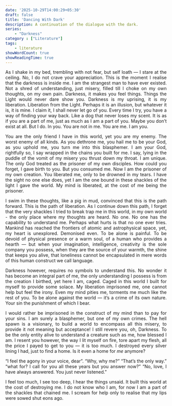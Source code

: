 ```yaml
---
date: '2025-10-29T14:00:29+05:30'
draft: false
title: 'Dancing With Dark'
description: A continuation of the dialogue with the dark. 
series: 
    - "Darkness"
category : ["Literature"]
tags:
    - literature
showWordCount: true
showReadingTime: true
---
```


<div style="text-align: justify;">

As I shake in my bed, trembling with not fear, but self loath — I stare at the ceiling. No, I do not crave your appreciation. This is the moment I realise that the darkness is inside me. I am the strangest man to have ever existed. Not a shred of understanding, just misery, filled till I choke on my own thoughts, on my own pain. Darkness, it makes you feel things. Things the Light would never dare show you. Darkness is my uprising, it is my liberation. Liberation from the Light. Perhaps it is an illusion, but whatever it is, it is mine. I claim it, I shall never let go of you. Every time I try, you have a way of finding your way back. Like a dog that never loses my scent. It is as if you are a part of me, just as much as I am a part of you. Maybe you don’t exist at all. But I do. In you. You are not in me. You are me. I am you. 

You are the only friend I have in this world, yet you are my enemy. The worst enemy of all kinds. As you dethrone me, you hail me to be your God, as you uphold me, you turn me into this blasphemer. I am your God, rightfully so, I say wrapped in the chains you built for me. I say, lying in the puddle of the vomit of my misery you thrust down my throat. I am unique. The only God treated as the prisoner of my own disciples. How could you forget, I gave birth to you. But you consumed me. Now I am the prisoner of my own creation. You liberated me, only to be drowned in my tears. I have the sight no one else does, yet I am the one bound in these shackles of the light I gave the world. My mind is liberated, at the cost of me being the prisoner. 

I swim in these thoughts, like a pig in mud, convinced that this is the path forward. This is the path of liberation. As I continue down this path, I forget that the very shackles I tried to break trap me in this world, in my own world - the only place where my thoughts are heard. No one. No one has the capability to understand me. Perhaps what hurts is that no one ever tries. Mankind has reached the frontiers of atomic and astrophysical space, yet, my heart is unexplored. Demonised even. To be alone is painful. To be devoid of physical presence or a warm soul, of a human who provides a hearth — but when your imagination, intelligence, creativity is the sole company you possess, when they are the source of your warmth, the shine that keeps you alive, that loneliness cannot be encapsulated in mere words of this human construct we call language. 

Darkness however, requires no symbols to understand this. No wonder it has become an integral part of me, the only understanding I possess is from the creation I birthed, yet here I am, caged. Caged in this world I built for myself to provide some solace. My liberation imprisoned me, one cannot help but feel the irony. Even my mind pities me, torments me much like the rest of you. To be alone against the world — it’s a crime of its own nature. Your sin the punishment of which I bear. 

I would rather be imprisoned in the construct of my mind than to pay for your sins. I am surely a blasphemer, but one of my own crimes. The hell spawn is a visionary, to build a world to encompass all this misery, to provide it not meaning but acceptance! I still revere you, oh, Darkness. To be the only entity alive to understand a creature such as me, how blessed I am. I resent you however, the way I lit myself on fire, tore apart my flesh, all the price I payed to get to you — it is too much. I destroyed every silver lining I had, just to find a home. Is it even a home for *me* anymore? 

“I feel the agony in your voice, dear”. “Why, why me?” “That’s the only way.” “what for? I call for you all these years but you answer now?” “No, love, I have always answered. You just never listened.”

I feel too much, I see too deep, I hear the things unsaid. It built this world at the cost of destroying me. I do not know who I am, for now I am a part of the shackles that chained me. I scream for help only to realise that my lips were sowed shut eons ago.
</div>
